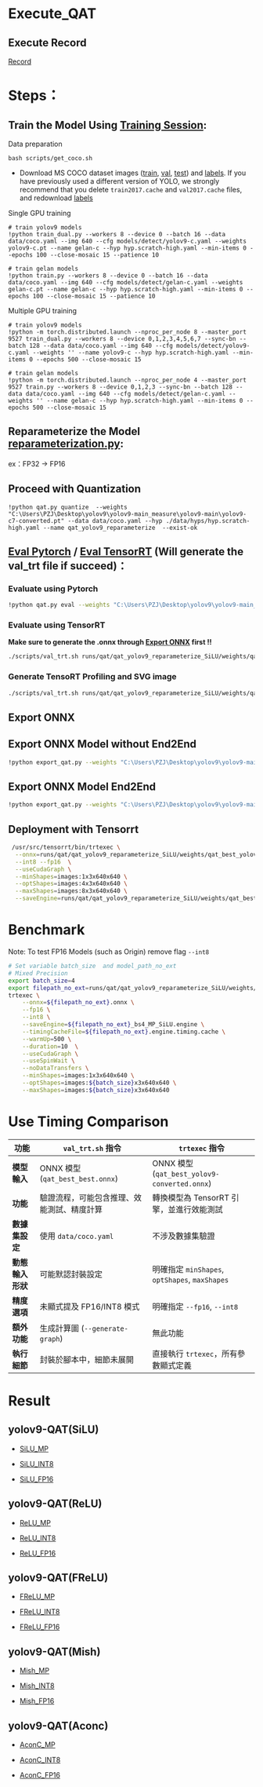 # Execute_QAT

## Execute Record
[Record](./execute_record/qat_record.env)  

# Steps：

## Train the Model Using [Training Session](https://github.com/WongKinYiu/yolov9/tree/main?tab=readme-ov-file#training):

Data preparation

``` shell
bash scripts/get_coco.sh
```

* Download MS COCO dataset images ([train](http://images.cocodataset.org/zips/train2017.zip), [val](http://images.cocodataset.org/zips/val2017.zip), [test](http://images.cocodataset.org/zips/test2017.zip)) and [labels](https://github.com/WongKinYiu/yolov7/releases/download/v0.1/coco2017labels-segments.zip). If you have previously used a different version of YOLO, we strongly recommend that you delete `train2017.cache` and `val2017.cache` files, and redownload [labels](https://github.com/WongKinYiu/yolov7/releases/download/v0.1/coco2017labels-segments.zip) 

Single GPU training

``` shell
# train yolov9 models
!python train_dual.py --workers 8 --device 0 --batch 16 --data data/coco.yaml --img 640 --cfg models/detect/yolov9-c.yaml --weights  yolov9-c.pt --name gelan-c --hyp hyp.scratch-high.yaml --min-items 0 --epochs 100 --close-mosaic 15 --patience 10

# train gelan models
!python train.py --workers 8 --device 0 --batch 16 --data data/coco.yaml --img 640 --cfg models/detect/gelan-c.yaml --weights  gelan-c.pt --name gelan-c --hyp hyp.scratch-high.yaml --min-items 0 --epochs 100 --close-mosaic 15 --patience 10
```

Multiple GPU training

``` shell
# train yolov9 models
!python -m torch.distributed.launch --nproc_per_node 8 --master_port 9527 train_dual.py --workers 8 --device 0,1,2,3,4,5,6,7 --sync-bn --batch 128 --data data/coco.yaml --img 640 --cfg models/detect/yolov9-c.yaml --weights '' --name yolov9-c --hyp hyp.scratch-high.yaml --min-items 0 --epochs 500 --close-mosaic 15

# train gelan models
!python -m torch.distributed.launch --nproc_per_node 4 --master_port 9527 train.py --workers 8 --device 0,1,2,3 --sync-bn --batch 128 --data data/coco.yaml --img 640 --cfg models/detect/gelan-c.yaml --weights '' --name gelan-c --hyp hyp.scratch-high.yaml --min-items 0 --epochs 500 --close-mosaic 15
```

## Reparameterize the Model [reparameterization.py](https://github.com/sunmooncode/yolov9/blob/main/tools/reparameterization.py):

ex：FP32 -> FP16

## Proceed with Quantization
```
!python qat.py quantize  --weights "C:\Users\PZJ\Desktop\yolov9\yolov9-main_measure\yolov9-main\yolov9-c7-converted.pt" --data data/coco.yaml --hyp ./data/hyps/hyp.scratch-high.yaml --name qat_yolov9_reparameterize  --exist-ok
```

## **[Eval Pytorch](#evaluate-using-pytorch)  / [Eval TensorRT](#evaluate-using-tensorrt) (Will generate the val_trt file if succeed)：**   


### Evaluate using Pytorch

```bash
!python qat.py eval --weights "C:\Users\PZJ\Desktop\yolov9\yolov9-main_measure\yolov9-main\yolov9-c7-converted.pt"  --name eval_qat_yolov9_reparameterize
```

### Evaluate using TensorRT

**Make sure to generate the .onnx through [Export ONNX](#export-onnx) first !!**

```bash
./scripts/val_trt.sh runs/qat/qat_yolov9_reparameterize_SiLU/weights/qat_best_yolov9-c7-converted.pt data/coco.yaml 640 
```

### Generate TensoRT Profiling and SVG image

```bash
./scripts/val_trt.sh runs/qat/qat_yolov9_reparameterize_SiLU/weights/qat_best_yolov9-c7-converted.pt data/coco.yaml 640 --generate-graph
```

## Export ONNX

## Export ONNX Model without End2End
```bash 
!python export_qat.py --weights "C:\Users\PZJ\Desktop\yolov9\yolov9-main_measure\yolov9-main\runs\qat\qat_yolov9_reparameterize_SiLU\weights\qat_best_yolov9-c7-converted.pt" --include onnx --dynamic --simplify --inplace
```

## Export ONNX Model End2End
```bash
!python export_qat.py --weights "C:\Users\PZJ\Desktop\yolov9\yolov9-main_measure\yolov9-main\runs\qat\qat_yolov9_reparameterize_SiLU\weights\qat_best_yolov9-c7-converted.pt" --include onnx_end2end
```

## Deployment with Tensorrt
```bash
 /usr/src/tensorrt/bin/trtexec \
  --onnx=runs/qat/qat_yolov9_reparameterize_SiLU/weights/qat_best_yolov9-c7-converted.onnx \
  --int8 --fp16  \
  --useCudaGraph \
  --minShapes=images:1x3x640x640 \
  --optShapes=images:4x3x640x640 \
  --maxShapes=images:8x3x640x640 \
  --saveEngine=runs/qat/qat_yolov9_reparameterize_SiLU/weights/qat_best_yolov9-c7-converted.engine
```

# Benchmark
Note: To test FP16 Models (such as Origin) remove flag `--int8`
```bash
# Set variable batch_size  and model_path_no_ext
# Mixed Precision
export batch_size=4
export filepath_no_ext=runs/qat/qat_yolov9_reparameterize_SiLU/weights/qat_best_yolov9-c7-converted
trtexec \
	--onnx=${filepath_no_ext}.onnx \
	--fp16 \
	--int8 \
	--saveEngine=${filepath_no_ext}_bs4_MP_SiLU.engine \
	--timingCacheFile=${filepath_no_ext}.engine.timing.cache \
	--warmUp=500 \
	--duration=10  \
	--useCudaGraph \
	--useSpinWait \
	--noDataTransfers \
	--minShapes=images:1x3x640x640 \
	--optShapes=images:${batch_size}x3x640x640 \
	--maxShapes=images:${batch_size}x3x640x640
```

# Use Timing Comparison


| 功能           | `val_trt.sh` 指令                                      | `trtexec` 指令                                         |
|----------------|------------------------------------------------------|-------------------------------------------------------|
| **模型輸入**   | ONNX 模型 (`qat_best_best.onnx`)                     | ONNX 模型 (`qat_best_yolov9-converted.onnx`)          |
| **功能**       | 驗證流程，可能包含推理、效能測試、精度計算             | 轉換模型為 TensorRT 引擎，並進行效能測試             |
| **數據集設定** | 使用 `data/coco.yaml`                                | 不涉及數據集驗證                                      |
| **動態輸入形狀** | 可能默認封裝設定                                    | 明確指定 `minShapes`, `optShapes`, `maxShapes`        |
| **精度選項**   | 未顯式提及 FP16/INT8 模式                            | 明確指定 `--fp16`, `--int8`                           |
| **額外功能**   | 生成計算圖 (`--generate-graph`)                      | 無此功能                                              |
| **執行細節**   | 封裝於腳本中，細節未展開                             | 直接執行 `trtexec`，所有參數顯式定義                 |

# Result
## yolov9-QAT(SiLU)

- [SiLU_MP](./SiLU_MP.md)

- [SiLU_INT8](./SiLU_INT8.md)

- [SiLU_FP16](./SiLU_FP16.md)

## yolov9-QAT(ReLU)

- [ReLU_MP](./ReLU_MP.md)

- [ReLU_INT8](./ReLU_INT8.md)

- [ReLU_FP16](./ReLU_FP16.md)

## yolov9-QAT(FReLU)

- [FReLU_MP](./FReLU_MP.md)

- [FReLU_INT8](./FReLU_INT8.md)

- [FReLU_FP16](./FReLU_FP16.md)

## yolov9-QAT(Mish)

- [Mish_MP](./Mish_MP.md)

- [Mish_INT8](./Mish_INT8.md)

- [Mish_FP16](./Mish_FP16.md)

## yolov9-QAT(Aconc)

- [AconC_MP](./AconC_MP.md)

- [AconC_INT8](./AconC_INT8.md)

- [AconC_FP16](./AconC_FP16.md)














